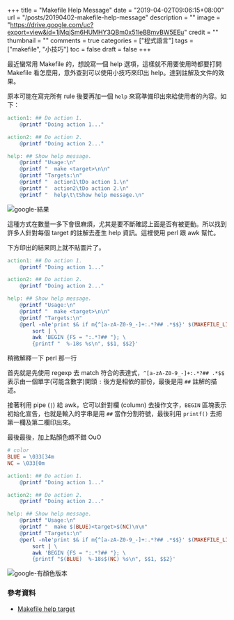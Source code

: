 +++
title = "Makefile Help Message"
date = "2019-04-02T09:06:15+08:00"
url = "/posts/20190402-makefile-help-message"
description = ""
image = "https://drive.google.com/uc?export=view&id=1jMqjSm6HUMHY3QBm0x51leBBmvBW5EEu"
credit = ""
thumbnail = ""
comments = true
categories = ["程式語言"]
tags = ["makefile", "小技巧"]
toc = false
draft = false
+++
<!-- https://drive.google.com/uc?export=view&id= -->

最近蠻常用 Makefile 的，想說寫一個 help 選項，這樣就不用要使用時都要打開 Makefile 看怎麼用，意外查到可以使用小技巧來印出 help。達到註解及文件的效果。

<!--more-->

原本可能在寫完所有 rule 後要再加一個 `help` 來寫準備印出來給使用者的內容。如下：

```makefile
action1: ## Do action 1.
	@printf "Doing action 1..."

action2: ## Do action 2.
	@printf "Doing action 2..."

help: ## Show help message.
	@printf "Usage:\n"
	@printf "  make <target>\n\n"
	@printf "Targets:\n"
	@printf "  action1\tDo action 1.\n"
	@printf "  action2\tDo action 2.\n"
	@printf "  help\t\tShow help message.\n"
```

![google-結果](https://drive.google.com/open?id=1IwQiOPfxIXVfPhZ76N7UX497HuZ-lA3m)

這種方式在數量一多下會很麻煩，尤其是要不斷確認上面是否有被更動。所以找到許多人針對每個 target 的註解去產生 help 資訊。這裡使用 perl 跟 awk 幫忙。

下方印出的結果同上就不貼圖片了。

```makefile
action1: ## Do action 1.
	@printf "Doing action 1..."

action2: ## Do action 2.
	@printf "Doing action 2..."

help: ## Show help message.
	@printf "Usage:\n"
	@printf "  make <target>\n\n"
	@printf "Targets:\n"
	@perl -nle'print $& if m{^[a-zA-Z0-9_-]+:.*?## .*$$}' $(MAKEFILE_LIST) | \
		sort | \
		awk 'BEGIN {FS = ":.*?## "}; \
		{printf "  %-18s %s\n", $$1, $$2}'
```

稍微解釋一下 perl 那一行

首先就是先使用 regexp 去 match 符合的表達式，`^[a-zA-Z0-9_-]+:.*?## .*$$` 表示由一個單字(可能含數字)開頭 `:` 後方是相依的部份，最後是用 `##` 註解的描述。

接著利用 pipe (`|`) 給 awk，它可以針對欄 (column) 去操作文字，`BEGIN` 區塊表示初始化宣告，也就是輸入的字串是用 `##` 當作分割符號，最後利用 `printf()` 去把第一欄及第二欄印出來。

最後最後，加上點顏色頗不錯 OuO

```makefile
# color
BLUE = \033[34m
NC = \033[0m

action1: ## Do action 1.
	@printf "Doing action 1..."

action2: ## Do action 2.
	@printf "Doing action 2..."

help: ## Show help message.
	@printf "Usage:\n"
	@printf "  make $(BLUE)<target>$(NC)\n\n"
	@printf "Targets:\n"
	@perl -nle'print $& if m{^[a-zA-Z0-9_-]+:.*?## .*$$}' $(MAKEFILE_LIST) | \
		sort | \
		awk 'BEGIN {FS = ":.*?## "}; \
		{printf "$(BLUE)  %-18s$(NC) %s\n", $$1, $$2}'
```

![google-有顏色版本](https://drive.google.com/open?id=1RTn1OcTBserVT9XOFhDRSFA2f3Lx1R-G)

### 參考資料
+ [Makefile help target](https://nedbatchelder.com/blog/201804/makefile_help_target.html)
